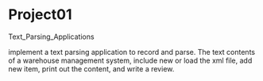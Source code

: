 Project01
=========

Text_Parsing_Applications

implement a text parsing application to record and parse. 
The text contents of a warehouse management system, 
include new or load the xml file, add new item, print out the content, and write a review.
